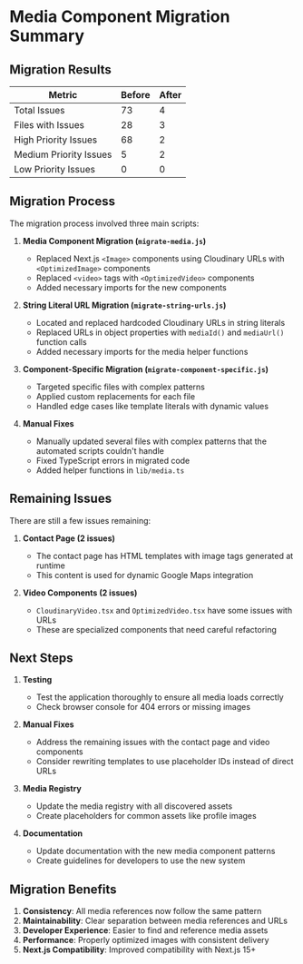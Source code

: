 # Media Component Migration Summary

## Migration Results

| Metric | Before | After |
|--------|--------|-------|
| Total Issues | 73 | 4 |
| Files with Issues | 28 | 3 |
| High Priority Issues | 68 | 2 |
| Medium Priority Issues | 5 | 2 |
| Low Priority Issues | 0 | 0 |

## Migration Process

The migration process involved three main scripts:

1. **Media Component Migration (`migrate-media.js`)**
   - Replaced Next.js `<Image>` components using Cloudinary URLs with `<OptimizedImage>` components
   - Replaced `<video>` tags with `<OptimizedVideo>` components
   - Added necessary imports for the new components

2. **String Literal URL Migration (`migrate-string-urls.js`)**
   - Located and replaced hardcoded Cloudinary URLs in string literals
   - Replaced URLs in object properties with `mediaId()` and `mediaUrl()` function calls
   - Added necessary imports for the media helper functions

3. **Component-Specific Migration (`migrate-component-specific.js`)**
   - Targeted specific files with complex patterns
   - Applied custom replacements for each file
   - Handled edge cases like template literals with dynamic values

4. **Manual Fixes**
   - Manually updated several files with complex patterns that the automated scripts couldn't handle
   - Fixed TypeScript errors in migrated code
   - Added helper functions in `lib/media.ts`

## Remaining Issues

There are still a few issues remaining:

1. **Contact Page (2 issues)**
   - The contact page has HTML templates with image tags generated at runtime
   - This content is used for dynamic Google Maps integration

2. **Video Components (2 issues)**
   - `CloudinaryVideo.tsx` and `OptimizedVideo.tsx` have some issues with URLs
   - These are specialized components that need careful refactoring

## Next Steps

1. **Testing**
   - Test the application thoroughly to ensure all media loads correctly
   - Check browser console for 404 errors or missing images

2. **Manual Fixes**
   - Address the remaining issues with the contact page and video components
   - Consider rewriting templates to use placeholder IDs instead of direct URLs

3. **Media Registry**
   - Update the media registry with all discovered assets
   - Create placeholders for common assets like profile images

4. **Documentation**
   - Update documentation with the new media component patterns
   - Create guidelines for developers to use the new system

## Migration Benefits

1. **Consistency**: All media references now follow the same pattern
2. **Maintainability**: Clear separation between media references and URLs
3. **Developer Experience**: Easier to find and reference media assets
4. **Performance**: Properly optimized images with consistent delivery
5. **Next.js Compatibility**: Improved compatibility with Next.js 15+ 